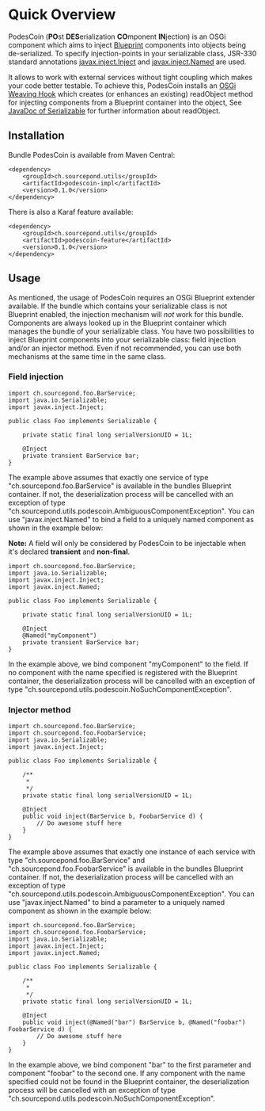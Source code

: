 # Quick Overview
PodesCoin (**PO**st **DES**erialization **CO**mponent **IN**jection) is an OSGi component which aims to inject [Blueprint](https://www.ibm.com/developerworks/library/os-osgiblueprint/) components into objects being de-serialized. To specify injection-points in your serializable class, JSR-330 standard annotations [javax.inject.Inject](http://docs.oracle.com/javaee/7/api/javax/inject/Inject.html) and [javax.inject.Named](http://docs.oracle.com/javaee/7/api/javax/inject/Named.html) are used.

It allows to work with external services without tight coupling which makes your code better testable. To achieve this, PodesCoin installs an [OSGi Weaving Hook](https://osgi.org/javadoc/r4v43/core/org/osgi/framework/hooks/weaving/WeavingHook.html) which creates (or enhances an existing) readObject method for injecting components from a Blueprint container into the object, See [JavaDoc of Serializable](http://docs.oracle.com/javase/8/docs/api/java/io/Serializable.html) for further information about readObject.

## Installation
Bundle PodesCoin is available from Maven Central:

```
<dependency>
    <groupId>ch.sourcepond.utils</groupId>
    <artifactId>podescoin-impl</artifactId>
    <version>0.1.0</version>
</dependency>
```

There is also a Karaf feature available:

```
<dependency>
    <groupId>ch.sourcepond.utils</groupId>
    <artifactId>podescoin-feature</artifactId>
    <version>0.1.0</version>
</dependency>
```

## Usage
As mentioned, the usage of PodesCoin requires an OSGi Blueprint extender available. If the bundle which contains your serializable class is not Blueprint enabled, the injection mechanism will *not* work for this bundle. Components are always looked up in the Blueprint container which manages the bundle of your serializable class. You have two possibilities to inject Blueprint components into your serializable class: field injection and/or an injector method. Even if not recommended, you can use both mechanisms at the same time in the same class.

### Field injection

```
import ch.sourcepond.foo.BarService;
import java.io.Serializable;
import javax.inject.Inject;

public class Foo implements Serializable {

	private static final long serialVersionUID = 1L;

	@Inject
	private transient BarService bar;
}
```

The example above assumes that exactly one service of type "ch.sourcepond.foo.BarService" is available in the bundles Blueprint container. If not, the deserialization process will be cancelled with an exception of type "ch.sourcepond.utils.podescoin.AmbiguousComponentException". You can use "javax.inject.Named" to bind a field to a uniquely named component as shown in the example below:

**Note:** A field will only be considered by PodesCoin to be injectable when it's declared **transient** and **non-final**.

```
import ch.sourcepond.foo.BarService;
import java.io.Serializable;
import javax.inject.Inject;
import javax.inject.Named;

public class Foo implements Serializable {

	private static final long serialVersionUID = 1L;

	@Inject
	@Named("myComponent")
	private transient BarService bar;
}
```

In the example above, we bind component "myComponent" to the field. If no component with the name specified is registered with the Blueprint container, the deserialization process will be cancelled with an exception of type "ch.sourcepond.utils.podescoin.NoSuchComponentException".

### Injector method

```
import ch.sourcepond.foo.BarService;
import ch.sourcepond.foo.FoobarService;
import java.io.Serializable;
import javax.inject.Inject;

public class Foo implements Serializable {

	/**
	 * 
	 */
	private static final long serialVersionUID = 1L;

	@Inject
	public void inject(BarService b, FoobarService d) {
		// Do awesome stuff here 
	}
}
```

The example above assumes that exactly one instance of each service with type "ch.sourcepond.foo.BarService" and "ch.sourcepond.foo.FoobarService" is available in the bundles Blueprint container. If not, the deserialization process will be cancelled with an exception of type "ch.sourcepond.utils.podescoin.AmbiguousComponentException". You can use "javax.inject.Named" to bind a parameter to a uniquely named component as shown in the example below:

```
import ch.sourcepond.foo.BarService;
import ch.sourcepond.foo.FoobarService;
import java.io.Serializable;
import javax.inject.Inject;
import javax.inject.Named;

public class Foo implements Serializable {

	/**
	 * 
	 */
	private static final long serialVersionUID = 1L;

	@Inject
	public void inject(@Named("bar") BarService b, @Named("foobar") FoobarService d) {
		// Do awesome stuff here 
	}
}
```

In the example above, we bind component "bar" to the first parameter and component "foobar" to the second one. If any component with the name specified could not be found in the Blueprint container, the deserialization process will be cancelled with an exception of type "ch.sourcepond.utils.podescoin.NoSuchComponentException".